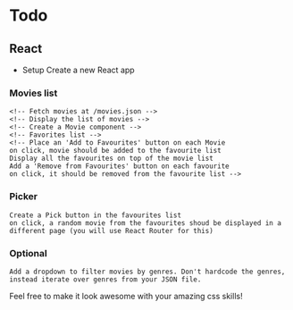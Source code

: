 # Todo

## React

- Setup
  Create a new React app

### Movies list

    <!-- Fetch movies at /movies.json -->
    <!-- Display the list of movies -->
    <!-- Create a Movie component -->
    <!-- Favorites list -->
    <!-- Place an 'Add to Favourites' button on each Movie
    on click, movie should be added to the favourite list
    Display all the favourites on top of the movie list
    Add a 'Remove from Favourites' button on each favourite
    on click, it should be removed from the favourite list -->

### Picker

    Create a Pick button in the favourites list
    on click, a random movie from the favourites shoud be displayed in a different page (you will use React Router for this)

### Optional

    Add a dropdown to filter movies by genres. Don't hardcode the genres, instead iterate over genres from your JSON file.

Feel free to make it look awesome with your amazing css skills!
